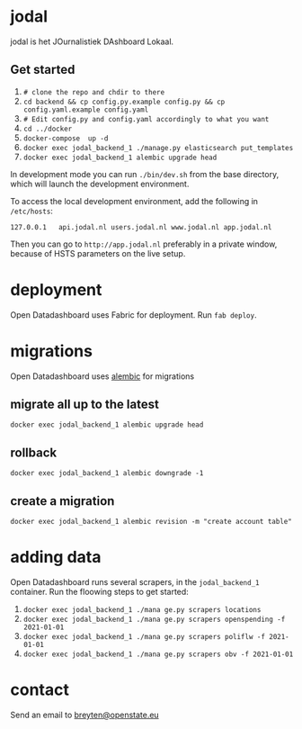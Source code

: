 # jodal

jodal is het JOurnalistiek DAshboard Lokaal.


## Get started

1. `# clone the repo and chdir to there`
2. `cd backend && cp config.py.example config.py && cp config.yaml.example config.yaml`
3. `# Edit config.py and config.yaml accordingly to what you want`
2. `cd ../docker`
3. `docker-compose  up -d`
4. `docker exec jodal_backend_1 ./manage.py elasticsearch put_templates`
5. `docker exec jodal_backend_1 alembic upgrade head`

In development mode you can run `./bin/dev.sh` from the base directory, which will launch
the development environment.

To access the local development environment, add the following in `/etc/hosts`:

```
127.0.0.1	api.jodal.nl users.jodal.nl www.jodal.nl app.jodal.nl
```

Then you can go to `http://app.jodal.nl` preferably in a private window, because of HSTS parameters on the live setup.

# deployment

Open Datadashboard uses Fabric for deployment. Run `fab deploy`.

# migrations

Open Datadashboard uses [alembic](https://alembic.sqlalchemy.org/en/latest/index.html) for migrations

## migrate all up to the latest

`docker exec jodal_backend_1 alembic upgrade head`

## rollback

`docker exec jodal_backend_1 alembic downgrade -1`

## create a migration

`docker exec jodal_backend_1 alembic revision -m "create account table"`

# adding data

Open Datadashboard runs several scrapers, in the `jodal_backend_1` container. Run the floowing steps to get started:

1. `docker exec jodal_backend_1 ./mana ge.py scrapers locations`
2. `docker exec jodal_backend_1 ./mana ge.py scrapers openspending -f 2021-01-01`
3. `docker exec jodal_backend_1 ./mana ge.py scrapers poliflw -f 2021-01-01`
4. `docker exec jodal_backend_1 ./mana ge.py scrapers obv -f 2021-01-01`

# contact

Send an email to breyten@openstate.eu
